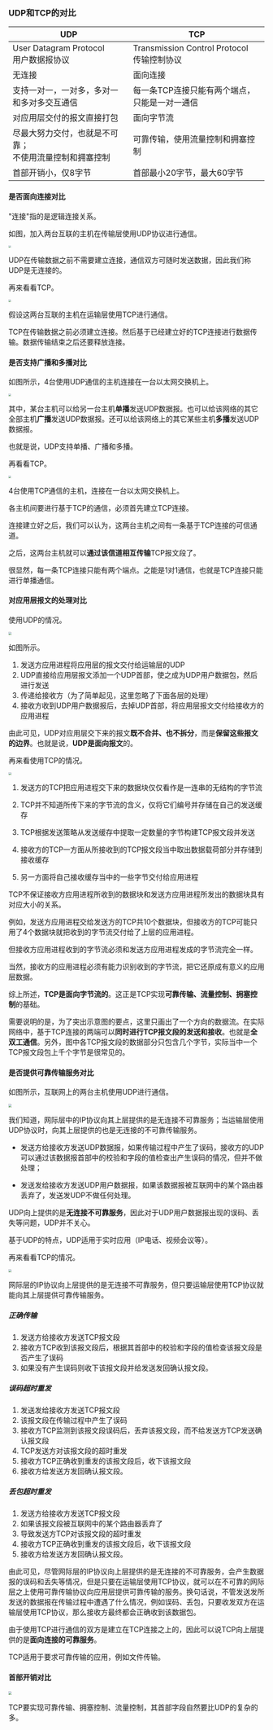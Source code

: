 ### UDP和TCP的对比

| UDP                                                          | TCP                                             |
| ------------------------------------------------------------ | ----------------------------------------------- |
| User Datagram Protocol<br />用户数据报协议                   | Transmission Control Protocol<br />传输控制协议 |
| 无连接                                                       | 面向连接                                        |
| 支持一对一，一对多，多对一和多对多交互通信                   | 每一条TCP连接只能有两个端点，只能是一对一通信   |
| 对应用层交付的报文直接打包                                   | 面向字节流                                      |
| 尽最大努力交付，也就是不可靠；<br />不使用流量控制和拥塞控制 | 可靠传输，使用流量控制和拥塞控制                |
| 首部开销小，仅8字节                                          | 首部最小20字节，最大60字节                      |

#### 是否面向连接对比

"连接"指的是逻辑连接关系。

如图，加入两台互联的主机在传输层使用UDP协议进行通信。

<img src="https://raw.githubusercontent.com/JuunChen/Knowledge/master/ImageFolder/8-1-1.png" style="zoom:30%;" />

UDP在传输数据之前不需要建立连接，通信双方可随时发送数据，因此我们称UDP是无连接的。



再来看看TCP。

<img src="https://raw.githubusercontent.com/JuunChen/Knowledge/master/ImageFolder/8-1-2.png" style="zoom:30%;" />

假设这两台互联的主机在运输层使用TCP进行通信。

TCP在传输数据之前必须建立连接。然后基于已经建立好的TCP连接进行数据传输。数据传输结束之后还要释放连接。

#### 是否支持广播和多播对比

如图所示，4台使用UDP通信的主机连接在一台以太网交换机上。

<img src="https://raw.githubusercontent.com/JuunChen/Knowledge/master/ImageFolder/8-1-3.png" style="zoom:30%;" />

其中，某台主机可以给另一台主机**单播**发送UDP数据报。也可以给该网络的其它全部主机**广播**发送UDP数据报。还可以给该网络上的其它某些主机**多播**发送UDP数据报。

也就是说，UDP支持单播、广播和多播。



再看看TCP。

<img src="https://raw.githubusercontent.com/JuunChen/Knowledge/master/ImageFolder/8-1-4.png" style="zoom:30%;" />

4台使用TCP通信的主机，连接在一台以太网交换机上。

各主机间要进行基于TCP的通信，必须首先建立TCP连接。

连接建立好之后，我们可以认为，这两台主机之间有一条基于TCP连接的可信通道。

之后，这两台主机就可以**通过该信道相互传输**TCP报文段了。

很显然，每一条TCP连接只能有两个端点。之能是1对1通信，也就是TCP连接只能进行单播通信。

#### 对应用层报文的处理对比

使用UDP的情况。

<img src="https://raw.githubusercontent.com/JuunChen/Knowledge/master/ImageFolder/8-1-5.png" style="zoom:35%;" />

如图所示。

1. 发送方应用进程将应用层的报文交付给运输层的UDP
2. UDP直接给应用层报文添加一个UDP首部，使之成为UDP用户数据包，然后进行发送
3. 传递给接收方（为了简单起见，这里忽略了下面各层的处理）
4. 接收方收到UDP用户数据报后，去掉UDP首部，将应用层报文交付给接收方的应用进程

由此可见，UDP对应用层交下来的报文**既不合并、也不拆分**，而是**保留这些报文的边界**。也就是说，**UDP是面向报文**的。



再来看使用TCP的情况。

<img src="https://raw.githubusercontent.com/JuunChen/Knowledge/master/ImageFolder/8-1-6.png" style="zoom:35%;" />

1. 发送方的TCP把应用进程交下来的数据块仅仅看作是一连串的无结构的字节流

2. TCP并不知道所传下来的字节流的含义，仅将它们编号并存储在自己的发送缓存

3. TCP根据发送策略从发送缓存中提取一定数量的字节构建TCP报文段并发送

4. 接收方的TCP一方面从所接收到的TCP报文段当中取出数据载荷部分并存储到接收缓存

5. 另一方面将自己接收缓存当中的一些字节交付给应用进程


TCP不保证接收方应用进程所收到的数据块和发送方应用进程所发出的数据块具有对应大小的关系。

例如，发送方应用进程交给发送方的TCP共10个数据块，但接收方的TCP可能只用了4个数据块就把收到的字节流交付给了上层的应用进程。

但接收方应用进程收到的字节流必须和发送方应用进程发成的字节流完全一样。

当然，接收方的应用进程必须有能力识别收到的字节流，把它还原成有意义的应用层数据。

综上所述，**TCP是面向字节流的**。这正是TCP实现**可靠传输、流量控制、拥塞控制**的基础。

需要说明的是，为了突出示意图的要点，这里只画出了一个方向的数据流。在实际网络中，基于TCP连接的两端可以**同时进行TCP报文段的发送和接收**。也就是**全双工通信**。另外，图中各TCP报文段的数据部分只包含几个字节，实际当中一个TCP报文段包上千个字节是很常见的。

#### 是否提供可靠传输服务对比

如图所示，互联网上的两台主机使用UDP进行通信。

<img src="https://raw.githubusercontent.com/JuunChen/Knowledge/master/ImageFolder/8-1-7.png" style="zoom:40%;" />

我们知道，网际层中的IP协议向其上层提供的是无连接不可靠服务；当运输层使用UDP协议时，向其上层提供的也是无连接的不可靠传输服务。

- 发送方给接收方发送UDP数据报，如果传输过程中产生了误码，接收方的UDP可以通过该数据报首部中的校验和字段的值检查出产生误码的情况，但并不做处理；

- 发送发给接收方发送UDP用户数据报，如果该数据报被互联网中的某个路由器丢弃了，发送发UDP不做任何处理。

UDP向上提供的是**无连接不可靠服务**，因此对于UDP用户数据报出现的误码、丢失等问题，UDP并不关心。

基于UDP的特点，UDP适用于实时应用（IP电话、视频会议等）。



再来看看TCP的情况。

<img src="https://raw.githubusercontent.com/JuunChen/Knowledge/master/ImageFolder/8-1-8.png" style="zoom:40%;" />

网际层的IP协议向上层提供的是无连接不可靠服务，但只要运输层使用TCP协议就能向其上层提供可靠传输服务。

##### 正确传输

1. 发送方给接收方发送TCP报文段
2. 接收方TCP收到该报文段后，根据其首部中的校验和字段的值检查该报文段是否产生了误码
3. 如果没有产生误码则收下该报文段并给发送发回确认报文段。

##### 误码超时重发

1. 发送发给接收方发送TCP报文段
2. 该报文段在传输过程中产生了误码
3. 接收方TCP监测到该报文段误码后，丢弃该报文段，而不给发送方TCP发送确认报文段
4. TCP发送方对该报文段的超时重发
5. 接收方TCP正确收到重发的该报文段后，收下该报文段
6. 接收方给发送方发回确认报文段。

##### 丢包超时重发

1. 发送方给接收方发送TCP报文段
2. 如果该报文段被互联网中的某个路由器丢弃了
3. 导致发送方TCP对该报文段的超时重发
4. 接收方TCP正确收到重发的该报文段后，收下该报文段
5. 接收方给发送方发回确认报文段。

由此可见，尽管网际层的IP协议向上层提供的是无连接的不可靠服务，会产生数据报的误码和丢失等情况，但是只要在运输层使用TCP协议，就可以在不可靠的网际层之上使用可靠传输协议向应用层提供可靠传输的服务。换句话说，不管发送发所发送的数据报在传输过程中遭遇了什么情况，例如误码、丢包，只要收发双方在运输层使用TCP协议，那么接收方最终都会正确收到该数据包。

由于使用TCP进行通信的双方是建立在TCP连接之上的，因此可以说TCP向上层提供的是**面向连接的可靠服务**。

TCP适用于要求可靠传输的应用，例如文件传输。

#### 首部开销对比

<img src="https://raw.githubusercontent.com/JuunChen/Knowledge/master/ImageFolder/8-1-9.png" style="zoom:40%;" />

TCP要实现可靠传输、拥塞控制、流量控制，其首部字段自然要比UDP的复杂的多。